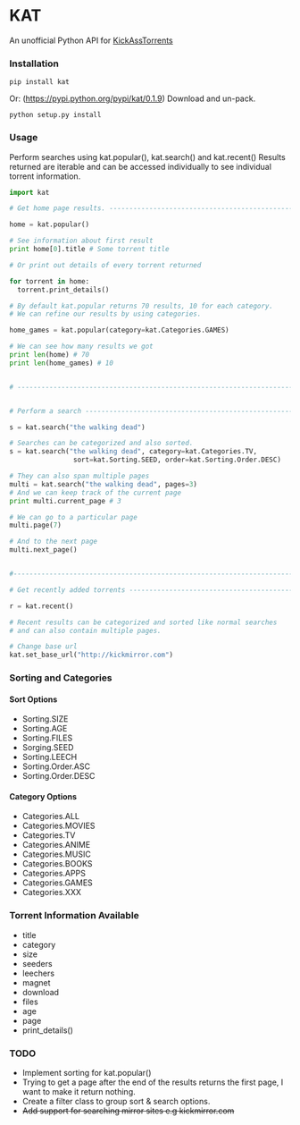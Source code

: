# KAT
An unofficial Python API for [KickAssTorrents](http://kickass.to/)

### Installation
```
pip install kat
```
Or:
(https://pypi.python.org/pypi/kat/0.1.9)
Download and un-pack.
```
python setup.py install
```

### Usage
Perform searches using kat.popular(), kat.search() and kat.recent()
Results returned are iterable and can be accessed individually to
see individual torrent information.
```python
import kat

# Get home page results. ------------------------------------------------

home = kat.popular()

# See information about first result 
print home[0].title # Some torrent title

# Or print out details of every torrent returned

for torrent in home:
  torrent.print_details()

# By default kat.popular returns 70 results, 10 for each category.
# We can refine our results by using categories.

home_games = kat.popular(category=kat.Categories.GAMES)

# We can see how many results we got
print len(home) # 70
print len(home_games) # 10


# ----------------------------------------------------------------------


# Perform a search -----------------------------------------------------

s = kat.search("the walking dead")

# Searches can be categorized and also sorted.
s = kat.search("the walking dead", category=kat.Categories.TV, 
                sort=kat.Sorting.SEED, order=kat.Sorting.Order.DESC)

# They can also span multiple pages
multi = kat.search("the walking dead", pages=3)
# And we can keep track of the current page
print multi.current_page # 3

# We can go to a particular page
multi.page(7)

# And to the next page
multi.next_page()


#-----------------------------------------------------------------------

# Get recently added torrents ------------------------------------------

r = kat.recent()

# Recent results can be categorized and sorted like normal searches
# and can also contain multiple pages.

# Change base url
kat.set_base_url("http://kickmirror.com")

```
### Sorting and Categories
#### Sort Options
* Sorting.SIZE
* Sorting.AGE
* Sorting.FILES
* Sorging.SEED
* Sorting.LEECH
* Sorting.Order.ASC
* Sorting.Order.DESC

#### Category Options
* Categories.ALL
* Categories.MOVIES
* Categories.TV
* Categories.ANIME
* Categories.MUSIC
* Categories.BOOKS
* Categories.APPS
* Categories.GAMES
* Categories.XXX

### Torrent Information Available
* title
* category
* size
* seeders
* leechers
* magnet
* download
* files
* age
* page
* print_details()

### TODO
* Implement sorting for kat.popular() 
* Trying to get a page after the end of the results returns the first page, I want to make it return nothing.
* Create a filter class to group sort & search options.
* ~~Add support for searching mirror sites e.g kickmirror.com~~
